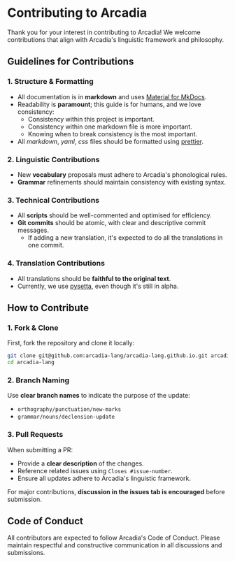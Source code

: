 # Contributing to Arcadia

Thank you for your interest in contributing to Arcadia!
We welcome contributions that align with Arcadia's linguistic framework and philosophy.

## Guidelines for Contributions

### **1. Structure & Formatting**

- All documentation is in **markdown** and uses [Material for MkDocs][mkdocs-material].
- Readability is **paramount**; this guide is for humans, and we love consistency:
    - Consistency within this project is important.
    - Consistency within one markdown file is more important.
    - Knowing when to break consistency is the most important.
- All _markdown_, _yaml_, _css_ files should be formatted using [prettier].

### **2. Linguistic Contributions**

- New **vocabulary** proposals must adhere to Arcadia's phonological rules.
- **Grammar** refinements should maintain consistency with existing syntax.

### **3. Technical Contributions**

- All **scripts** should be well-commented and optimised for efficiency.
- **Git commits** should be atomic, with clear and descriptive commit messages.
    - If adding a new translation, it's expected to do all the translations in one commit.

### **4. Translation Contributions**

- All translations should be **faithful to the original text**.
- Currently, we use [pysetta], even though it's still in alpha.

## How to Contribute

### **1. Fork & Clone**

First, fork the repository and clone it locally:

```bash
git clone git@github.com:arcadia-lang/arcadia-lang.github.io.git arcadia-lang
cd arcadia-lang
```

### **2. Branch Naming**

Use **clear branch names** to indicate the purpose of the update:

- `orthography/punctuation/new-marks`
- `grammar/nouns/declension-update`

### **3. Pull Requests**

When submitting a PR:

- Provide a **clear description** of the changes.
- Reference related issues using `Closes #issue-number`.
- Ensure all updates adhere to Arcadia's linguistic framework.

For major contributions, **discussion in the issues tab is encouraged** before submission.

## Code of Conduct

All contributors are expected to follow Arcadia's Code of Conduct.
Please maintain respectful and constructive communication in all discussions and submissions.

[mkdocs-material]: https://squidfunk.github.io/mkdocs-material/
[prettier]: https://prettier.io/
[pysetta]: https://github.com/spapanik/pysetta
